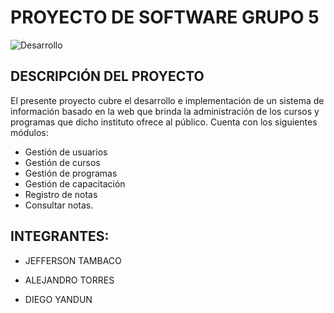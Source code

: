 # PROYECTO DE SOFTWARE GRUPO 5
![Desarrollo](http://maserinformatica.com/assets/img/desarrollo.jpg)
## DESCRIPCIÓN DEL PROYECTO
El presente proyecto cubre el desarrollo e implementación de 
un sistema de información basado en la web que brinda la administración
de los cursos y programas que dicho instituto ofrece al público.
Cuenta con los siguientes módulos: 
* Gestión de usuarios
* Gestión de cursos
* Gestión de programas
* Gestión de capacitación
* Registro de notas
* Consultar notas.
 

## INTEGRANTES:

* JEFFERSON TAMBACO

* ALEJANDRO TORRES

* DIEGO YANDUN


